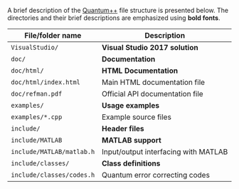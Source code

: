 A brief description of the [Quantum++](https://github.com/vsoftco/qpp)
file structure is presented below. The directories and
their brief descriptions are emphasized using **bold fonts**.

| File/folder name          | Description                          |
|---------------------------|--------------------------------------|
| `VisualStudio/`           | **Visual Studio 2017 solution**      |
| `doc/`                    | **Documentation**                    |
| `doc/html/`               | **HTML Documentation**               |
| `doc/html/index.html`     | Main HTML documentation file         |
| `doc/refman.pdf`          | Official API documentation file      |
| `examples/`               | **Usage examples**                   |
| `examples/*.cpp`          | Example source files                 |
| `include/`                | **Header files**                     |
| `include/MATLAB`          | **MATLAB support**                   |
| `include/MATLAB/matlab.h` | Input/output interfacing with MATLAB |
| `include/classes/`        | **Class definitions**                |
| `include/classes/codes.h` | Quantum error correcting codes       |
